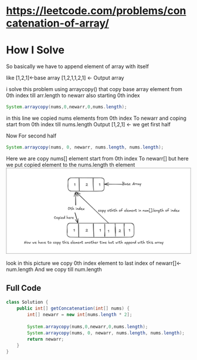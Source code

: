 # https://leetcode.com/problems/concatenation-of-array/

# How I Solve

So basically we have to append element of array with itself

like
[1,2,1]<-base array
[1,2,1,1,2,1] <- Output array

i solve this problem using arraycopy() that copy base array element from 0th index till arr.length
to newarr also starting 0th index

```java
System.arraycopy(nums,0,newarr,0,nums.length);
```

in this line we copied nums elements from 0th index To newarr and coping start from 0th index till nums.length
Output [1,2,1] <- we get first half

Now For second half

```java
System.arraycopy(nums, 0, newarr, nums.length, nums.length);
```

Here we are copy nums[] element start from 0th index To newarr[] but here we put copied element to the nums.length th element
![alt text](swappy-20240805-221509.png)

look in this picture we copy 0th index element to last index of newarr[]<- num.length
And we copy till num.length

## Full Code

```java
class Solution {
    public int[] getConcatenation(int[] nums) {
        int[] newarr = new int[nums.length * 2];

        System.arraycopy(nums,0,newarr,0,nums.length);
        System.arraycopy(nums, 0, newarr, nums.length, nums.length);
        return newarr;
    }
}
```
